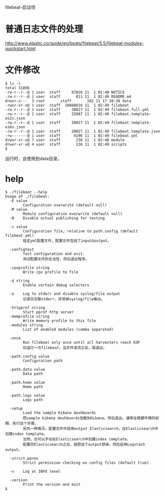 filebeat-启动项

# 普通日志文件的处理

http://www.elastic.co/guide/en/beats/filebeat/5.5/filebeat-modules-quickstart.html

# 文件修改

    $ ls -l
    total 31856
    -rw-r--r--@ 1 user  staff     97026 11  1 02:48 NOTICE
    -rw-r--r--@ 1 user  staff       811 11  1 02:49 README.md
    drwxr-x---  3 root       staff       102 11 17 10:38 data
    -rwxr-xr-x@ 1 user  staff  16088016 11  1 02:49 filebeat
    -rw-r--r--@ 1 user  staff     38827 11  1 02:49 filebeat.full.yml
    -rw-r--r--@ 1 user  staff     25087 11  1 02:49 filebeat.template-es2x.json
    -rw-r--r--@ 1 user  staff     20027 11  1 02:49 filebeat.template-es6x.json
    -rw-r--r--@ 1 user  staff     20027 11  1 02:49 filebeat.template.json
    -rw-------@ 1 user  staff      4196 11  1 02:49 filebeat.yml
    drwxr-xr-x@ 7 user  staff       238 11  1 02:40 module
    drwxr-xr-x@ 4 user  staff       136 11  1 02:49 scripts
    $

运行时，会使用到data目录。

# help

    $ ./filebeat --help
    Usage of ./filebeat:
      -E value
            Configuration overwrite (default null)
      -M value
            Module configuration overwrite (default null)
      -N    Disable actual publishing for testing

      -c value
            Configuration file, relative to path.config (default filebeat.yml)
            指定yml配置文件，配置文件包括了input&output。

      -configtest
            Test configuration and exit.
            测试配置文件的合法性，然后退出程序。

      -cpuprofile string
            Write cpu profile to file

      -d string
            Enable certain debug selectors

      -e    Log to stderr and disable syslog/file output
            记录日志都stderr，并禁掉syslog/file输出。

      -httpprof string
            Start pprof http server
      -memprofile string
            Write memory profile to this file
      -modules string
            List of enabled modules (comma separated)

      -once
            Run filebeat only once until all harvesters reach EOF
            仅运行一次filebeat，当文件读完之后，就退出。

      -path.config value
            Configuration path

      -path.data value
            Data path

      -path.home value
            Home path

      -path.logs value
            Logs path

      -setup
            Load the sample Kibana dashboards
            把sample kibana dashboards加载到Kibana，然后退出。通常在搭建环境的初期，执行这个步骤。
            另外一种情况，配置文件中启用output Elasticsearch，在Elasticsearch中创建index template。
            当然，也可以手动在Elasticsearch中创建index template。
            配置完Elasticsearch之后，就把这个output禁掉，然后启用Logstash output。

      -strict.perms
            Strict permission checking on config files (default true)

      -v    Log at INFO level
      
      -version
            Print the version and exit
    $ 
